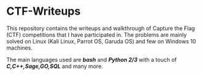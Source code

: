 # CTF-Writeups
This repository contains the writeups and walkthrough of Capture the Flag (CTF) competitions that I have participated in. The problems are mainly solved on Linux (Kali Linux, Parrot OS, Garuda OS) and few on Windows 10 machines.

The main languages used are ***bash*** and ***Python 2/3*** with a touch of ***C,C++,Sage,GO,SQL*** and many more.
